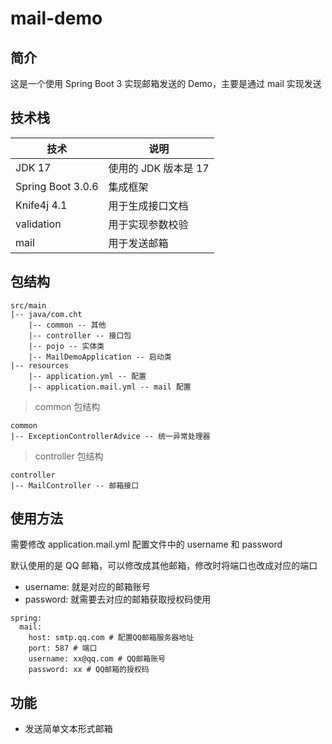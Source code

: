 # mail-demo

## 简介

这是一个使用 Spring Boot 3 实现邮箱发送的 Demo，主要是通过 mail 实现发送

## 技术栈

| 技术              | 说明                 |
| ----------------- | -------------------- |
| JDK 17            | 使用的 JDK 版本是 17 |
| Spring Boot 3.0.6 | 集成框架             |
| Knife4j 4.1       | 用于生成接口文档     |
| validation        | 用于实现参数校验     |
| mail              | 用于发送邮箱         |

## 包结构

```
src/main
|-- java/com.cht
	|-- common -- 其他
	|-- controller -- 接口包
	|-- pojo -- 实体类
	|-- MailDemoApplication -- 启动类
|-- resources
	|-- application.yml -- 配置
	|-- application.mail.yml -- mail 配置
```

> common 包结构

```
common
|-- ExceptionControllerAdvice -- 统一异常处理器
```

> controller 包结构

```
controller
|-- MailController -- 邮箱接口
```

## 使用方法

需要修改 application.mail.yml 配置文件中的 username 和 password 

默认使用的是 QQ 邮箱，可以修改成其他邮箱，修改时将端口也改成对应的端口

- username: 就是对应的邮箱账号
- password: 就需要去对应的邮箱获取授权码使用

```
spring:
  mail:
    host: smtp.qq.com # 配置QQ邮箱服务器地址
    port: 587 # 端口
    username: xx@qq.com # QQ邮箱账号
    password: xx # QQ邮箱的授权码
```

## 功能

- 发送简单文本形式邮箱

